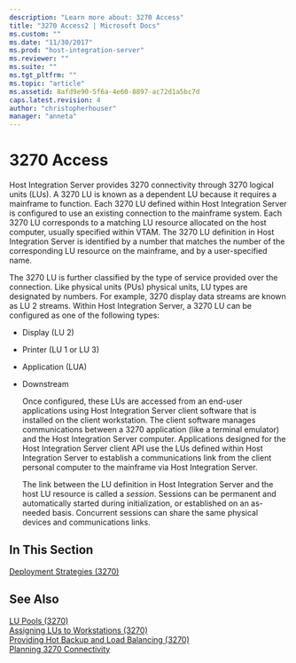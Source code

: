 ```yaml
---
description: "Learn more about: 3270 Access"
title: "3270 Access2 | Microsoft Docs"
ms.custom: ""
ms.date: "11/30/2017"
ms.prod: "host-integration-server"
ms.reviewer: ""
ms.suite: ""
ms.tgt_pltfrm: ""
ms.topic: "article"
ms.assetid: 8afd9e90-5f6a-4e60-8897-ac72d1a5bc7d
caps.latest.revision: 4
author: "christopherhouser"
manager: "anneta"
---
```

# 3270 Access
Host Integration Server provides 3270 connectivity through 3270 logical units (LUs). A 3270 LU is known as a dependent LU because it requires a mainframe to function. Each 3270 LU defined within Host Integration Server is configured to use an existing connection to the mainframe system. Each 3270 LU corresponds to a matching LU resource allocated on the host computer, usually specified within VTAM. The 3270 LU definition in Host Integration Server is identified by a number that matches the number of the corresponding LU resource on the mainframe, and by a user-specified name.  
  
 The 3270 LU is further classified by the type of service provided over the connection. Like physical units (PUs) physical units, LU types are designated by numbers. For example, 3270 display data streams are known as LU 2 streams. Within Host Integration Server, a 3270 LU can be configured as one of the following types:  
  
- Display (LU 2)  
  
- Printer (LU 1 or LU 3)  
  
- Application (LUA)  
  
- Downstream  
  
  Once configured, these LUs are accessed from an end-user applications using Host Integration Server client software that is installed on the client workstation. The client software manages communications between a 3270 application (like a terminal emulator) and the Host Integration Server computer. Applications designed for the Host Integration Server client API use the LUs defined within Host Integration Server to establish a communications link from the client personal computer to the mainframe via Host Integration Server.  
  
  The link between the LU definition in Host Integration Server and the host LU resource is called a *session*. Sessions can be permanent and automatically started during initialization, or established on an as-needed basis. Concurrent sessions can share the same physical devices and communications links.  
  
## In This Section  
 [Deployment Strategies (3270)](../core/deployment-strategies-3270-1.md)  
  
## See Also  
 [LU Pools (3270)](../core/lu-pools-3270-1.md)   
 [Assigning LUs to Workstations (3270)](../core/assigning-lus-to-workstations-3270-1.md)   
 [Providing Hot Backup and Load Balancing (3270)](../core/providing-hot-backup-and-load-balancing-3270-1.md)   
 [Planning 3270 Connectivity](../core/planning-3270-connectivity2.md)
